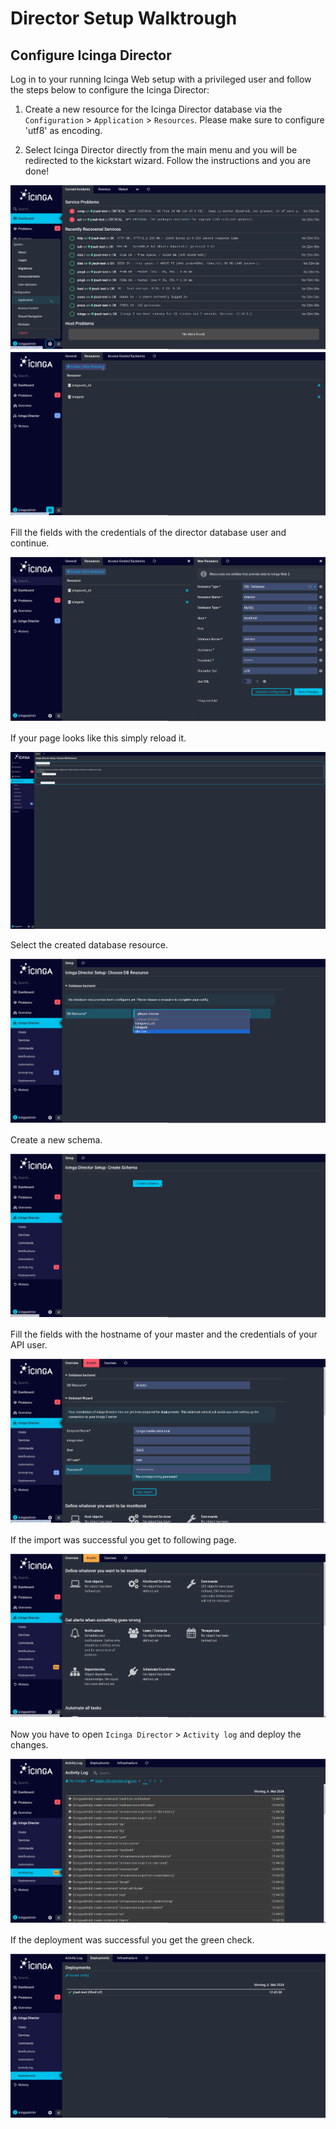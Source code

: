 # Director Setup Walktrough


## Configure Icinga Director

Log in to your running Icinga Web setup with a privileged user and follow the steps below to configure the Icinga Director:

1. Create a new resource for the Icinga Director database via the `Configuration` > `Application` > `Resources`. Please make sure to configure 'utf8' as encoding.

2. Select Icinga Director directly from the main menu and you will be redirected to the kickstart wizard. Follow the instructions and you are done!


![configuration](img/director/00-configuration.png)
![create-new-ressource](img/director/01-create-new-ressource.png)

Fill the fields with the credentials of the director database user and continue.

![director-config](img/director/02-director-config.png)

If your page looks like this simply reload it.

![bugging-view](img/director/03-bugging-view.png)

Select the created database resource.

![refreshed-view](img/director/04-refreshed-view.png)

Create a new schema.

![config-schema](img/director/05-create-schema.png)

Fill the fields with the hostname of your master and the credentials of your API user.

![config-schema-filled](img/director/06-config-schema.png)

If the import was successful you get to following page.

![director-view](img/director/07-director-view.png)

Now you have to open `Icinga Director` > `Activity log` and deploy the changes.

![activity-log](img/director/08-activity-log.png)

If the deployment was successful you get the green check.

![deployed-changes](img/director/09-deployed-changes.png)
